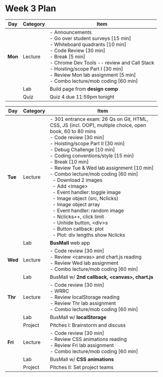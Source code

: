 # Week 3 Plan

|Day|Category|Item|
|---|---|---|
|**Mon**|Lecture|- Announcements<br>- Go over student surveys [15 min]<br>- Whiteboard quadrants [10 min]<br>- Code Review [30 min]<br>- Break [5 min]<br>- Chrome Dev Tools -- review and Call Stack<br>- Hoisting/scope Part I [30 min]<br>- Review Mon lab assignment [5 min]<br>- Combo lecture/mob coding [60 min]|
|   |Lab |Build page from **design comp**|
|   |Quiz|Quiz 4 due 11:59pm tonight|

|Day|Category|Item|
|---|---|---|
|**Tue**|Lecture|- 301 entrance exam: 26 Qs on Git, HTML, CSS, JS (incl. OOP), multiple choice, open book, 60 to 80 mins<br>- Code review [30 min]<br>- Hoisting/scope Part II [30 min]<br>- Debug Challenge [10 min]<br>- Coding conventions/style [15 min]<br>- Break [10 min]<br>- Review Tue & Wed lab assignment [10 min]<br>- Combo lecture/mob coding [60 min]<br> &nbsp; - Download 2 images<br> &nbsp; - Add &lt;image&gt;<br> &nbsp; - Event handler: toggle image<br> &nbsp; - Image object (src, Nclicks)<br> &nbsp; - Image object array<br> &nbsp; - Event handler: random image<br> &nbsp; - Nclicks++, click limit<br> &nbsp; - Unhide button, &lt;div&gt;s<br> &nbsp; - Button callback: plot<br> &nbsp; - Plot: div lengths show Nclicks|
|   |Lab |**BusMall** web app|
|**Wed**|Lecture|- Code review [30 min]<br>- Review &lt;canvas&gt; and chart.js reading<br>- Review Wed lab assignment<br>- Combo lecture/mob coding [60 min]|
|   |Lab |BusMall w/ **2nd callback, &lt;canvas&gt;, chart.js**|
|**Thr**|Lecture|- Code review [30 min]<br>- WRRC<br>- Review localStorage reading<br>- Review Thr lab assignment<br>- Combo lecture/mob coding [60 min]|
|   |Lab |BusMall w/ **localStorage**|
|   |Project|Pitches I: Brainstorm and discuss|
|**Fri**|Lecture|- Code review [30 min]<br>- Review CSS animations reading<br>- Review Fri lab assignment<br>- Combo lecture/mob coding [60 min]|
|   |Lab |BusMall w/ **CSS animations**|
|   |Project|Pitches II: Set project teams|
